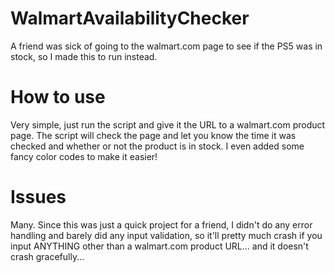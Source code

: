 # WalmartAvailabilityChecker
A friend was sick of going to the walmart.com page to see if the PS5 was in stock, so I made this to run instead.

# How to use
Very simple, just run the script and give it the URL to a walmart.com product page. The script will check the page and let you know the time it was checked and whether or not the product is in stock. I even added some fancy color codes to make it easier!

# Issues
Many.
Since this was just a quick project for a friend, I didn't do any error handling and barely did any input validation, so it'll pretty much crash if you input ANYTHING other than a walmart.com product URL... and it doesn't crash gracefully...

